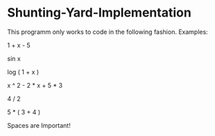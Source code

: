 # Shunting-Yard-Implementation

This programm only works to code in the following fashion.
Examples:

1 + x - 5

sin x

log ( 1 + x )

x ^ 2 - 2 * x + 5 * 3

4 / 2

5 * ( 3 + 4 )

Spaces are Important!
